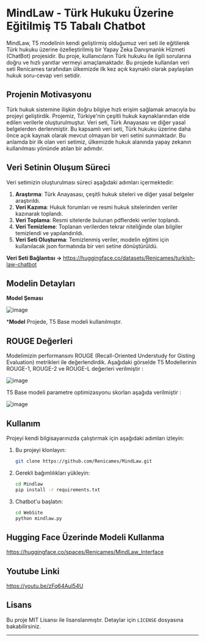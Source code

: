 # MindLaw - Türk Hukuku Üzerine Eğitilmiş T5 Tabalı Chatbot

MindLaw, T5 modelinin kendi geliştirmiş olduğumuz veri seti ile eğitilerek Türk hukuku üzerine özelleştirilmiş bir  Yapay Zeka Danışmanlık Hizmeti (ChatBot) projesidir. Bu proje, kullanıcıların Türk hukuku ile ilgili sorularına doğru ve hızlı yanıtlar vermeyi amaçlamaktadır. Bu projede kullanılan veri seti Renicames tarafından ülkemizde ilk kez açık kaynaklı olarak paylaşılan hukuk soru-cevap veri setidir. 

## Projenin Motivasyonu

Türk hukuk sistemine ilişkin doğru bilgiye hızlı erişim sağlamak amacıyla bu projeyi geliştirdik. Projemiz, Türkiye'nin çeşitli hukuk kaynaklarından elde edilen verilerle oluşturulmuştur. Veri seti, Türk Anayasası ve diğer yasal belgelerden derlenmiştir. Bu kapsamlı veri seti, Türk hukuku üzerine daha önce açık kaynak olarak mevcut olmayan bir veri setini sunmaktadır. Bu anlamda bir ilk olan veri setimiz, ülkemizde hukuk alanında yapay zekanın kullanılması yönünde atılan bir adımdır.

## Veri Setinin Oluşum Süreci

Veri setimizin oluşturulması süreci aşağıdaki adımları içermektedir:

1. **Araştırma**: Türk Anayasası, çeşitli hukuk siteleri ve diğer yasal belgeler araştırıldı.
2. **Veri Kazıma**: Hukuk forumları ve resmi hukuk sitelerinden veriler kazınarak toplandı.
3. **Veri Toplama**: Resmi sitelerde bulunan pdflerdeki veriler toplandı.
4. **Veri Temizleme**: Toplanan verilerden tekrar niteliğinde olan bilgiler temizlendi ve yapılandırıldı.
5. **Veri Seti Oluşturma**: Temizlenmiş veriler, modelin eğitimi için kullanılacak json formatında bir veri setine dönüştürüldü.

**Veri Seti Bağlantısı ->** https://huggingface.co/datasets/Renicames/turkish-law-chatbot


## Modelin Detayları

**Model Şeması**

![image](https://github.com/user-attachments/assets/4d4f656a-ab96-4b8d-9c8d-84cdab56a7dc)




***Model**
Projede, T5 Base modeli kullanılmıştır.

## ROUGE Değerleri

Modelimizin performansını ROUGE (Recall-Oriented Understudy for Gisting Evaluation) metrikleri ile değerlendirdik. Aşağıdaki görselde T5 Modellerinin ROUGE-1, ROUGE-2 ve ROUGE-L değerleri verilmiştir :

![image](https://github.com/user-attachments/assets/ce2bcd85-f240-41e6-aed5-7cb833ebc1b0)

T5 Base modeli parametre optimizasyonu skorları aşağıda verilmiştir :

![image](https://github.com/user-attachments/assets/62656a8d-8626-458e-b1fd-396d258389c4)






## Kullanım

Projeyi kendi bilgisayarınızda çalıştırmak için aşağıdaki adımları izleyin:

1. Bu projeyi klonlayın:
   ```sh
   git clone https://github.com/Renicames/MindLaw.git
   ```

2. Gerekli bağımlılıkları yükleyin:
   ```sh
   cd Mindlaw
   pip install -r requirements.txt
   ```

3. Chatbot'u başlatın:
   ```sh
   cd WebSite
   python mindlaw.py
   ```
## Hugging Face Üzerinde Modeli Kullanma
 
https://huggingface.co/spaces/Renicames/MindLaw_Interface

## Youtube Linki

https://youtu.be/zFq64Aul54U


## Lisans

Bu proje MIT Lisansı ile lisanslanmıştır. Detaylar için `LICENSE` dosyasına bakabilirsiniz.

---


